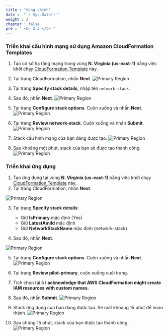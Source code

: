```yaml
---
title : "Vùng chính"
date :  "`r Sys.Date()`" 
weight : 2 
chapter : false
pre : " <b> 2.2 </b> "
---
```


### Triển khai cấu hình mạng sử dụng Amazon CloudFormation Templates
1. Tạo cơ sở hạ tầng mạng trong vùng **N. Virginia (us-east-1)** bằng việc khởi chạy [CloudFormation Template](https://us-east-1.console.aws.amazon.com/cloudformation/home?region=us-east-1#/stacks/create/template?stackName=network-stack&templateURL=https://ws-assets-prod-iad-r-iad-ed304a55c2ca1aee.s3.us-east-1.amazonaws.com/6b7a41c6-3cae-45f2-bf2c-72c64b55d920/NetworkStack.yaml) này.
2. Tại trang CloudFormation, nhấn **Next**.
![Primary Region](./images/2.preparation/2.2.primaryregion/2.2.1primaryregion.png?width=90pc)

3. Tại trang **Specify stack details**, nhập tên ```network-stack```.
4. Sau đó, nhấn **Next**.
![Primary Region](./images/2.preparation/2.2.primaryregion/2.2.2primaryregion.png?width=90pc)

5. Tại trang **Configure stack options**. Cuộn xuống và nhấn **Next**.
![Primary Region](./images/2.preparation/2.2.primaryregion/2.2.3primaryregion.png?width=90pc)


6. Tại trang **Review network-stack**. Cuộn xuống và nhấn **Submit**.
![Primary Region](./images/2.preparation/2.2.primaryregion/2.2.4primaryregion.png?width=90pc)

7. Stack cấu hình mạng của bạn đang được tạo.
![Primary Region](./images/2.preparation/2.2.primaryregion/2.2.5primaryregion.png?width=90pc)

8. Sau khoảng một phút, stack của bạn sẽ được tạo thành công.
![Primary Region](./images/2.preparation/2.2.primaryregion/2.2.6primaryregion.png?width=90pc)


### Triển khai ứng dụng
1. Tạo ứng dụng tại vùng **N. Virginia (us-east-1)** bằng việc khởi chạy [CloudFormation Template](https://us-east-1.console.aws.amazon.com/cloudformation/home?region=us-east-1#/stacks/create/template?stackName=pilot-primary&templateURL=https://ws-assets-prod-iad-r-iad-ed304a55c2ca1aee.s3.us-east-1.amazonaws.com/6b7a41c6-3cae-45f2-bf2c-72c64b55d920/PilotLight.yaml) này.
2. Tại trang CloudFormation, nhấn **Next**.

![Primary Region](./images/2.preparation/2.2.primaryregion/2.2.7primaryregion.png?width=90pc)

3. Tại trang **Specify stack details**:
    + Giữ **IsPrimary** mặc định (Yes)
    + Giữ **LatestAmiId** mặc định
    + Giữ **NetworkStackName** mặc định (network-stack)

4. Sau đó, nhấn **Next**.

![Primary Region](./images/2.preparation/2.2.primaryregion/2.2.8primaryregion.png?width=90pc)

5. Tại trang **Configure stack options**. Cuộn xuống và nhấn **Next**.
![Primary Region](./images/2.preparation/2.2.primaryregion/2.2.9primaryregion.png?width=90pc)

6. Tại trang **Review pilot-primary**, cuộn xuống cuối trang.
7. Tích chọn tại ô **I acknowledge that AWS CloudFormation might create IAM resources with custom names.**
8. Sau đó, nhấn **Submit**.
![Primary Region](./images/2.preparation/2.2.primaryregion/2.2.10primaryregion.png?width=90pc)

9. Stack ứng dụng của bạn đang được tạo. Sẽ mất khoảng 15 phút để hoàn thành.
![Primary Region](./images/2.preparation/2.2.primaryregion/2.2.11primaryregion.png?width=90pc)

10. Sau chừng 15 phút, stack của bạn được tạo thành công.
![Primary Region](./images/2.preparation/2.2.primaryregion/2.2.12primaryregion.png?width=90pc)

